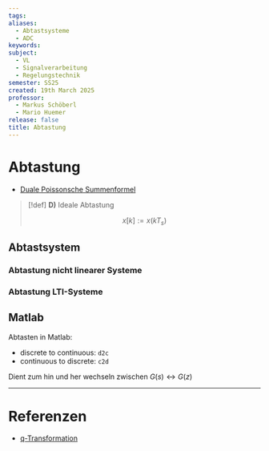 ```yaml
---
tags: 
aliases:
  - Abtastsysteme
  - ADC
keywords: 
subject:
  - VL
  - Signalverarbeitung
  - Regelungstechnik
semester: SS25
created: 19th March 2025
professor:
  - Markus Schöberl
  - Mario Huemer
release: false
title: Abtastung
---
```


# Abtastung

- [Duale Poissonsche Summenformel](Poissonsche%20Summenformel.md#Duale%20Poissonsche%20Summenformel)

> [!def] **D)** Ideale Abtastung
> 
> $$ x[k] := x(kT_{s}) $$

## Abtastsystem

### Abtastung nicht linearer Systeme

### Abtastung LTI-Systeme

## Matlab

Abtasten in Matlab:

- discrete to continuous: `d2c`
- continuous to discrete: `c2d`

Dient zum hin und her wechseln zwischen $G(s) \leftrightarrow G(z)$



---

# Referenzen

- [q-Transformation](q-Transformation.md)